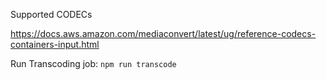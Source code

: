 Supported CODECs

https://docs.aws.amazon.com/mediaconvert/latest/ug/reference-codecs-containers-input.html

Run Transcoding job: `npm run transcode`
